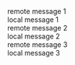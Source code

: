 remote message 1   
local message 1     
remote message 2     
local message 2    
remote message 3     
local message 3  


